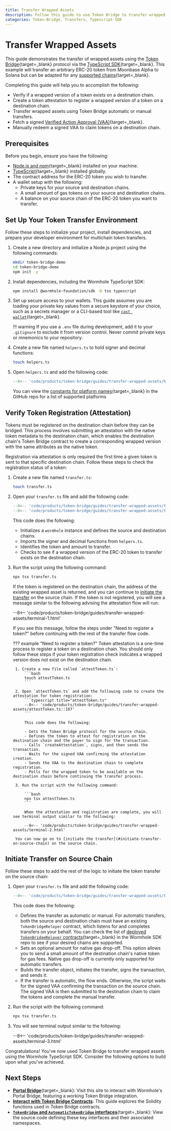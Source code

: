 ```yaml
---
title: Transfer Wrapped Assets
description: Follow this guide to use Token Bridge to transfer wrapped assets. Includes automatic and manual flows, token attestation, VAA fetching, and manual redemption.
categories: Token-Bridge, Transfers, Typescript-SDK
---
```


# Transfer Wrapped Assets

This guide demonstrates the transfer of wrapped assets using the [Token Bridge](/docs/products/token-bridge/overview/){target=\_blank} protocol via the [TypeScript SDK](/docs/tools/typescript-sdk/get-started/){target=\_blank}. This example will transfer an arbitrary ERC-20 token from Moonbase Alpha to Solana but can be adapted for any [supported chains](/docs/products/reference/supported-networks/#token-bridge){target=\_blank}.

Completing this guide will help you to accomplish the following:

- Verify if a wrapped version of a token exists on a destination chain.
- Create a token attestation to register a wrapped version of a token on a destination chain.
- Transfer wrapped assets using Token Bridge automatic or manual transfers.
- Fetch a signed [Verified Action Approval (VAA)](/docs/protocol/infrastructure/vaas/){target=\_blank}.
- Manually redeem a signed VAA to claim tokens on a destination chain.

## Prerequisites

Before you begin, ensure you have the following:

- [Node.js and npm](https://docs.npmjs.com/downloading-and-installing-node-js-and-npm){target=\_blank} installed on your machine.
- [TypeScript](https://www.typescriptlang.org/download/){target=\_blank} installed globally.
- The contract address for the ERC-20 token you wish to transfer.
- A wallet setup with the following:
    - Private keys for your source and destination chains.
    - A small amount of gas tokens on your source and destination chains.
    - A balance on your source chain of the ERC-20 token you want to transfer.

## Set Up Your Token Transfer Environment

Follow these steps to initialize your project, install dependencies, and prepare your developer environment for multichain token transfers.

1. Create a new directory and initialize a Node.js project using the following commands:
   ```bash
   mkdir token-bridge-demo
   cd token-bridge-demo
   npm init -y
   ```

2. Install dependencies, including the Wormhole TypeScript SDK:
   ```bash
   npm install @wormhole-foundation/sdk -D tsx typescript
   ```

3. Set up secure access to your wallets. This guide assumes you are loading your private key values from a secure keystore of your choice, such as a secrets manager or a CLI-based tool like [`cast wallet`](https://getfoundry.sh/cast/reference/wallet#cast-wallet){target=\_blank}.

    !!! warning
        If you use a `.env` file during development, add it to your `.gitignore` to exclude it from version control. Never commit private keys or mnemonics to your repository.

4. Create a new file named `helpers.ts` to hold signer and decimal functions:
   ```bash
   touch helpers.ts
   ```

5. Open `helpers.ts` and add the following code:
    ```typescript title="helpers.ts"
    --8<-- 'code/products/token-bridge/guides/transfer-wrapped-assets/helpers.ts'
    ```

    You can view the [constants for platform names](https://github.com/wormhole-foundation/wormhole-sdk-ts/blob/3eae2e91fc3a6fec859eb87cfa85a4c92c65466f/core/base/src/constants/platforms.ts#L6){target=\_blank} in the GitHub repo for a list of supported platforms

## Verify Token Registration (Attestation)

Tokens must be registered on the destination chain before they can be bridged. This process involves submitting an attestation with the native token metadata to the destination chain, which enables the destination chain's Token Bridge contract to create a corresponding wrapped version with the same attributes as the native token.

Registration via attestation is only required the first time a given token is sent to that specific destination chain. Follow these steps to check the registration status of a token:

1. Create a new file named `transfer.ts`:
   ```bash
   touch transfer.ts
   ```

2. Open your `transfer.ts` file and add the following code:
    ```typescript title="transfer.ts"
    --8<-- 'code/products/token-bridge/guides/transfer-wrapped-assets/transfer.ts::49'
    --8<-- 'code/products/token-bridge/guides/transfer-wrapped-assets/transfer.ts:90:96'
    ```

    This code does the following:

    - Initializes a `wormhole` instance and defines the source and destination chains.
    - Imports the signer and decimal functions from `helpers.ts`.
    - Identifies the token and amount to transfer.
    - Checks to see if a wrapped version of the ERC-20 token to transfer exists on the destination chain.

3. Run the script using the following command:

    ```bash
    npx tsx transfer.ts
    ```

    If the token is registered on the destination chain, the address of the existing wrapped asset is returned, and you can continue to [initiate the transfer](#initiate-transfer-on-source-chain) on the source chain. If the token is not registered, you will see a message similar to the following advising the attestation flow will run:

    --8<-- 'code/products/token-bridge/guides/transfer-wrapped-assets/terminal-1.html'

    If you see this message, follow the steps under "Need to register a token?" before continuing with the rest of the transfer flow code.

    ??? example "Need to register a token?"
        Token attestation is a one-time process to register a token on a destination chain. You should only follow these steps if your token registration check indicates a wrapped version does not exist on the destination chain.

        1. Create a new file called `attestToken.ts`:
            ```bash
            touch attestToken.ts
            ```

        2. Open `attestToken.ts` and add the following code to create the attestation for token registration:
            ```typescript title="attestToken.ts"
            --8<-- 'code/products/token-bridge/guides/transfer-wrapped-assets/attestToken.ts::107'
            ```

            This code does the following:
        
            - Gets the Token Bridge protocol for the source chain.
            - Defines the token to attest for registration on the destination chain and the payer to sign for the transaction.
            - Calls `createAttestation`, signs, and then sends the transaction.
            - Waits for the signed VAA confirming the attestation creation.
            - Sends the VAA to the destination chain to complete registration.
            - Polls for the wrapped token to be available on the destination chain before continuing the transfer process.

        3. Run the script with the following command:
            
            ```bash
            npx tsx attestToken.ts
            ```

            When the attestation and registration are complete, you will see terminal output similar to the following:

            --8<-- 'code/products/token-bridge/guides/transfer-wrapped-assets/terminal-2.html'

        You can now go on to [initiate the transfer](#initiate-transfer-on-source-chain) on the source chain.

## Initiate Transfer on Source Chain

Follow these steps to add the rest of the logic to initiate the token transfer on the source chain:

1. Open your `transfer.ts` file and add the following code:

    ```typescript title="transfer.ts"
    --8<-- 'code/products/token-bridge/guides/transfer-wrapped-assets/transfer.ts:50:89'
    ```

    This code does the following:

    - Defines the transfer as automatic or manual. For automatic transfers, both the source and destination chain must have an existing `TokenBridgeRelayer` contract, which listens for and completes transfers on your behalf. You can check the list of [deployed `TokenBridgeRelayer` contracts](https://github.com/wormhole-foundation/wormhole-sdk-ts/blob/a48c9132015279ca6a2d3e9c238a54502b16fc7e/core/base/src/constants/contracts/tokenBridgeRelayer.ts){target=\_blank} in the Wormhole SDK repo to see if your desired chains are supported.
    - Sets an optional amount for native gas drop-off. This option allows you to send a small amount of the destination chain's native token for gas fees. Native gas drop-off is currently only supported for automatic transfers.
    - Builds the transfer object, initiates the transfer, signs the transaction, and sends it.
    - If the transfer is automatic, the flow ends. Otherwise, the script waits for the signed VAA confirming the transaction on the source chain. The signed VAA is then submitted to the destination chain to claim the tokens and complete the manual transfer.

2. Run the script with the following command:
    ```bash
    npx tsx transfer.ts
    ```

3. You will see terminal output similar to the following:

    --8<-- 'code/products/token-bridge/guides/transfer-wrapped-assets/terminal-3.html'

Congratulations! You've now used Token Bridge to transfer wrapped assets using the Wormhole TypeScript SDK. Consider the following options to build upon what you've achieved. 

## Next Steps

- [**Portal Bridge**](https://portalbridge.com/){target=\_blank}: Visit this site to interact with Wormhole's Portal Bridge, featuring a working Token Bridge integration.
- [**Interact with Token Bridge Contracts**](/docs/products/token-bridge/guides/token-bridge-contracts/): This guide explores the Solidity functions used in Token Bridge contracts.
- [**`TokenBridge` and `AutomaticTokenBridge` interfaces**](https://github.com/wormhole-foundation/wormhole-sdk-ts/blob/main/core/definitions/src/protocols/tokenBridge/tokenBridge.ts){target=\_blank}: View the source code defining these key interfaces and their associated namespaces.
